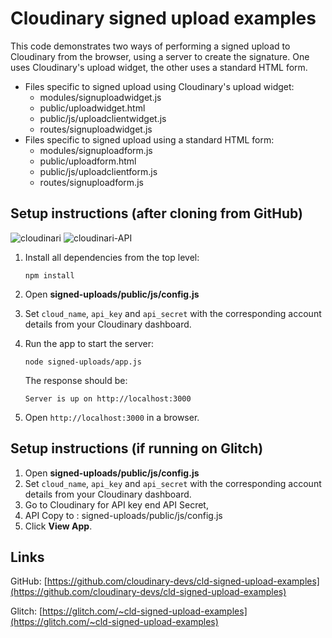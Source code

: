 # Cloudinary signed upload examples

This code demonstrates two ways of performing a signed upload to Cloudinary from the browser, using a server to create the signature. One uses Cloudinary's upload widget, the other uses a standard HTML form.

* Files specific to signed upload using Cloudinary's upload widget:
  * modules/signuploadwidget.js
  * public/uploadwidget.html
  * public/js/uploadclientwidget.js
  * routes/signuploadwidget.js
* Files specific to signed upload using a standard HTML form:
  * modules/signuploadform.js
  * public/uploadform.html
  * public/js/uploadclientform.js
  * routes/signuploadform.js

## Setup instructions (after cloning from GitHub)
![cloudinari](https://github.com/Ghepes/cloudinary-link-next/assets/39159631/e4df85cc-8ea9-4285-899f-d743c7d32637)
![cloudinari-API](https://github.com/Ghepes/cloudinary-link-next/assets/39159631/9bbee241-2a27-474f-b083-ac58622dcae2)

1. Install all dependencies from the top level:

   `npm install`
2. Open **signed-uploads/public/js/config.js**
3. Set `cloud_name`, `api_key` and `api_secret` with the corresponding account details from your Cloudinary dashboard.
4. Run the app to start the server:

   `node signed-uploads/app.js`

   The response should be:

   `Server is up on http://localhost:3000`
5. Open `http://localhost:3000` in a browser.

## Setup instructions (if running on Glitch)

1. Open **signed-uploads/public/js/config.js**
2. Set `cloud_name`, `api_key` and `api_secret` with the corresponding account details from your Cloudinary dashboard.
3. Go to Cloudinary for API key end API  Secret,
4. API Copy to :   signed-uploads/public/js/config.js
5. Click **View App**.

## Links

GitHub: [https://github.com/cloudinary-devs/cld-signed-upload-examples](https://github.com/cloudinary-devs/cld-signed-upload-examples)

Glitch: [https://glitch.com/~cld-signed-upload-examples](https://glitch.com/~cld-signed-upload-examples)
